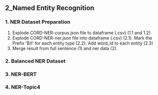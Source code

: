## 2_Named Entity Recognition

### 1. NER Dataset Preparation
1) Explode CORD-NER-corpus.json file to dataframe (.csv)  (1.1 and 1.2)
2) Explode CORD-NER-ner.json file into dataframe (.csv) (2.1). 
Mark the Prefix 'B/I' for each entity type (2.2). 
Add word_id to each entity (2.3)
3) Merge result from full sentence (1) and ner data (2). 

### 2. Balanced NER Dataset


### 3. NER-BERT

### 4. NER-Topic4
